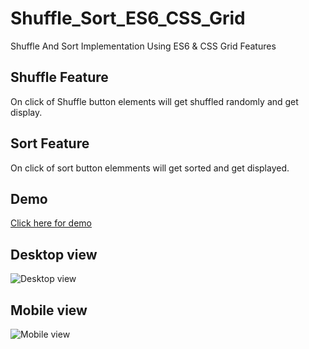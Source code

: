 # Shuffle_Sort_ES6_CSS_Grid
Shuffle And Sort Implementation Using ES6 &amp; CSS Grid Features

## Shuffle Feature 
 On click of Shuffle button elements will get shuffled randomly and get display.</p>

## Sort Feature 
<p> On click of sort button elemments will get sorted and get displayed. </p>

## Demo
[Click here for demo](https://sanjaytonde2019.github.io/Shuffle_Sort_ES6_CSS_Grid/ShuffleSort.html)

## Desktop view
![Desktop view](https://sanjaytonde2019.github.io/Shuffle_Sort_ES6_CSS_Grid/DessktopView.PNG)

## Mobile view
![Mobile view](https://sanjaytonde2019.github.io/Shuffle_Sort_ES6_CSS_Grid/MobileView.PNG)
